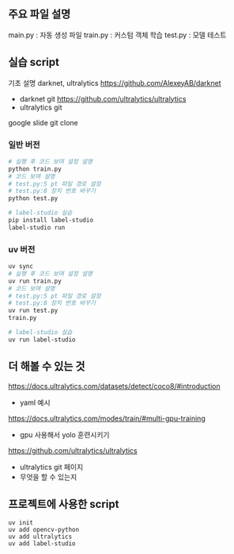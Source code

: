 ## 주요 파일 설명

main.py : 자동 생성 파일
train.py : 커스텀 객체 학습
test.py : 모델 테스트

## 실습 script

기초 설명 darknet, ultralytics
https://github.com/AlexeyAB/darknet
- darknet git
https://github.com/ultralytics/ultralytics
- ultralytics git

google slide git clone

### 일반 버전

``` bash
# 실행 후 코드 보며 설정 설명
python train.py
# 코드 보며 설명
# test.py:5 pt 파일 경로 설정
# test.py:8 장치 번호 바꾸기
python test.py

# label-studio 실습
pip install label-studio
label-studio run
```

### uv 버전

``` bash
uv sync
# 실행 후 코드 보며 설정 설명
uv run train.py
# 코드 보며 설명
# test.py:5 pt 파일 경로 설정
# test.py:8 장치 번호 바꾸기
uv run test.py
train.py

# label-studio 실습
uv run label-studio
```

## 더 해볼 수 있는 것

https://docs.ultralytics.com/datasets/detect/coco8/#introduction
- yaml 예시

https://docs.ultralytics.com/modes/train/#multi-gpu-training
- gpu 사용해서 yolo 훈련시키기

https://github.com/ultralytics/ultralytics
- ultralytics git 페이지
- 무엇을 할 수 있는지

## 프로젝트에 사용한 script

```
uv init
uv add opencv-python
uv add ultralytics
uv add label-studio
```
